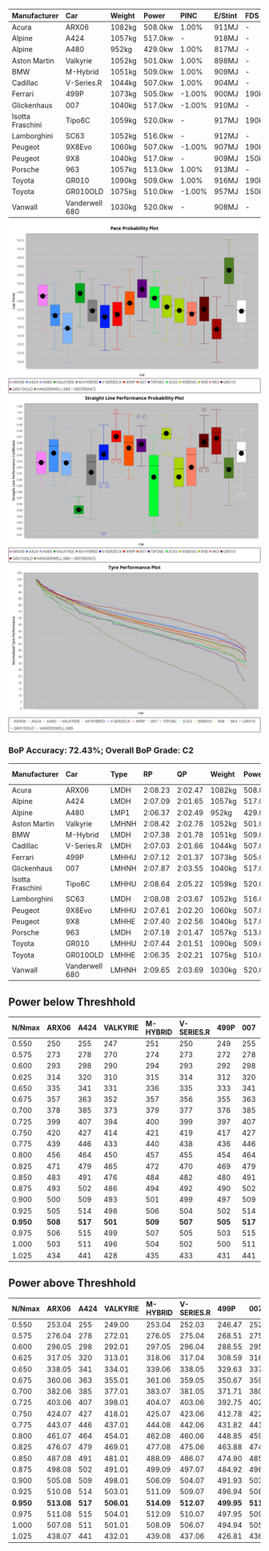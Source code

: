 | Manufacturer     | Car            | Weight | Power   | PINC    | E/Stint | FDS     |
|:-|:-|:-|:-|:-|:-|:-|
| Acura            | ARX06          | 1082kg | 508.0kw | 1.00%   | 911MJ   |    -    |
| Alpine           | A424           | 1057kg | 517.0kw |    -    | 918MJ   |    -    |
| Alpine           | A480           | 952kg  | 429.0kw | 1.00%   | 817MJ   |    -    |
| Aston Martin     | Valkyrie       | 1052kg | 501.0kw | 1.00%   | 898MJ   |    -    |
| BMW              | M-Hybrid       | 1051kg | 509.0kw | 1.00%   | 909MJ   |    -    |
| Cadillac         | V-Series.R     | 1044kg | 507.0kw | 1.00%   | 904MJ   |    -    |
| Ferrari          | 499P           | 1073kg | 505.0kw | -1.00%  | 900MJ   | 190kph  |
| Glickenhaus      | 007            | 1040kg | 517.0kw | -1.00%  | 910MJ   |    -    |
| Isotta Fraschini | Tipo6C         | 1059kg | 520.0kw |    -    | 917MJ   | 190kph  |
| Lamborghini      | SC63           | 1052kg | 516.0kw |    -    | 912MJ   |    -    |
| Peugeot          | 9X8Evo         | 1060kg | 507.0kw | -1.00%  | 907MJ   | 190kph  |
| Peugeot          | 9X8            | 1040kg | 517.0kw |    -    | 909MJ   | 150kph  |
| Porsche          | 963            | 1057kg | 513.0kw | 1.00%   | 913MJ   |    -    |
| Toyota           | GR010          | 1090kg | 509.0kw | 1.00%   | 916MJ   | 190kph  |
| Toyota           | GR010OLD       | 1075kg | 510.0kw | -1.00%  | 957MJ   | 150kph  |
| Vanwall          | Vanderwell 680 | 1030kg | 520.0kw |    -    | 908MJ   |    -    |

![PACECHART](./IMG/ACOMETHOD.png)
![STRAIGHTLINEPERFORMANCECHART](./IMG/ACOMETHOD_sp.png)
![TYREPERFORMANCECHART](./IMG/ACOMETHOD_tw.png)

### BoP Accuracy: 72.43%; Overall BoP Grade: C2
| Manufacturer     | Car            | Type  | RP      | QP      | Weight | Power¹  | Threshhold | PINC    | Power²   | E/Stint | AVG Vmax  | FDS     | RDLC | L/Stint | BOP-Grade | Model Accuracy | Model Points | Match% | SimDiff |
|:-|:-|:-|:-|:-|:-|:-|:-|:-|:-|:-|:-|:-|:-|:-|:-|:-|:-|:-|:-|
| Acura            | ARX06          | LMDH  | 2:08.23 | 2:02.47 | 1082kg | 508.0kw | 210.0kph   | 1.00%   | 513.10kw |  911MJ  | 296.06kph |    -    | 0.99 | 25      | +C1       | 100.00%        | 996          | 75.03% | #       |
| Alpine           | A424           | LMDH  | 2:07.09 | 2:01.65 | 1057kg | 517.0kw | 210.0kph   |    -    | 517.00kw |  918MJ  | 300.36kph |    -    | 1.01 | 25      | -B2       | 99.58%         | 1429         | 80.22% | #       |
| Alpine           | A480           | LMP1  | 2:06.37 | 2:02.49 |  952kg | 429.0kw | 210.0kph   | 1.00%   | 433.30kw |  817MJ  | 295.57kph |    -    | 0.98 | 23      | -E2       | 94.94%         | 1689         | 50.84% | -0.03   |
| Aston Martin     | Valkyrie       | LMHNH | 2:08.42 | 2:02.78 | 1052kg | 501.0kw | 210.0kph   | 1.00%   | 506.00kw |  898MJ  | 284.21kph |    -    | 1.04 | 25      | +E2       | 100.00%        | 247          | 50.20% | #       |
| BMW              | M-Hybrid       | LMDH  | 2:07.38 | 2:01.78 | 1051kg | 509.0kw | 210.0kph   | 1.00%   | 514.10kw |  909MJ  | 295.16kph |    -    | 1.03 | 25      | -A2       | 99.97%         | 2912         | 92.84% | #       |
| Cadillac         | V-Series.R     | LMDH  | 2:07.03 | 2:01.66 | 1044kg | 507.0kw | 210.0kph   | 1.00%   | 512.10kw |  904MJ  | 298.71kph |    -    | 1.03 | 25      | -C1       | 99.49%         | 5225         | 78.20% | #       |
| Ferrari          | 499P           | LMHHU | 2:07.12 | 2:01.37 | 1073kg | 505.0kw | 210.0kph   | -1.00%  | 500.00kw |  900MJ  | 301.05kph | 190kph  | 1.03 | 25      | -C1       | 100.00%        | 5378         | 77.06% | #       |
| Glickenhaus      | 007            | LMHNH | 2:07.87 | 2:03.55 | 1040kg | 517.0kw | 210.0kph   | -1.00%  | 511.80kw |  910MJ  | 302.19kph |    -    | 0.96 | 25      | +B1       | 93.90%         | 2170         | 87.87% | +1.28   |
| Isotta Fraschini | Tipo6C         | LMHHU | 2:08.64 | 2:05.22 | 1059kg | 520.0kw | 210.0kph   |    -    | 520.00kw |  917MJ  | 299.67kph | 190kph  | 1.06 | 25      | +Ω1       | 100.00%        | 132          | 38.69% | +1.61   |
| Lamborghini      | SC63           | LMDH  | 2:08.08 | 2:03.67 | 1052kg | 516.0kw | 210.0kph   |    -    | 516.00kw |  912MJ  | 294.19kph |    -    | 1.06 | 25      | +B1       | 100.00%        | 784          | 86.43% | +1.97   |
| Peugeot          | 9X8Evo         | LMHHU | 2:07.61 | 2:02.20 | 1060kg | 507.0kw | 210.0kph   | -1.00%  | 501.90kw |  907MJ  | 303.18kph | 190kph  | 1.00 | 25      | -A2       | 100.00%        | 1459         | 94.58% | #       |
| Peugeot          | 9X8            | LMHHE | 2:07.40 | 2:02.56 | 1040kg | 517.0kw | 210.0kph   |    -    | 517.00kw |  909MJ  | 294.96kph | 150kph  | 1.04 | 25      | -A2       | 99.18%         | 4817         | 94.11% | +0.66   |
| Porsche          | 963            | LMDH  | 2:07.18 | 2:01.47 | 1057kg | 513.0kw | 210.0kph   | 1.00%   | 518.10kw |  913MJ  | 296.60kph |    -    | 1.02 | 25      | -B2       | 99.92%         | 14207        | 82.13% | #       |
| Toyota           | GR010          | LMHHU | 2:07.44 | 2:01.51 | 1090kg | 509.0kw | 210.0kph   | 1.00%   | 514.10kw |  916MJ  | 300.10kph | 190kph  | 1.01 | 25      | ~A1       | 99.86%         | 4280         | 95.45% | #       |
| Toyota           | GR010OLD       | LMHHE | 2:06.35 | 2:02.21 | 1075kg | 510.0kw | 210.0kph   | -1.00%  | 504.90kw |  957MJ  | 302.15kph | 150kph  | 1.02 | 25      | -Ω1       | 99.46%         | 925          | 48.54% | +1.20   |
| Vanwall          | Vanderwell 680 | LMHNH | 2:09.65 | 2:03.69 | 1030kg | 520.0kw | 210.0kph   |    -    | 520.00kw |  908MJ  | 297.73kph |    -    | 1.02 | 25      | +Ω1       | 95.82%         | 642          | 26.64% | +0.18   |

## Power below Threshhold
| N/Nmax    | ARX06   | A424    | VALKYRIE | M-HYBRID | V-SERIES.R | 499P    | 007     | TIPO6C  | SC63    | 9X8EVO  | 9X8     | 963     | GR010   | GR010OLD | VANDERWELL 680 | ​     | RPM      | A480            |
|:-|:-|:-|:-|:-|:-|:-|:-|:-|:-|:-|:-|:-|:-|:-|:-|:-|:-|:-|
|  0.550    |  250    |  255    |  247     |  251     |  250       |  249    |  255    |  256    |  254    |  250    |  255    |  253    |  251    |  251     |  256           |  ​    |   --     |  0.00           |
|  0.575    |  273    |  278    |  270     |  274     |  273       |  272    |  278    |  279    |  277    |  273    |  278    |  276    |  274    |  274     |  279           |  ​    |   --     |  0.00           |
|  0.600    |  293    |  298    |  290     |  294     |  293       |  292    |  298    |  300    |  298    |  293    |  298    |  296    |  294    |  295     |  300           |  ​    |   --     |  0.00           |
|  0.625    |  314    |  320    |  310     |  315     |  314       |  312    |  320    |  322    |  319    |  314    |  320    |  317    |  315    |  316     |  322           |  ​    |   --     |  0.00           |
|  0.650    |  335    |  341    |  331     |  336     |  335       |  333    |  341    |  343    |  340    |  335    |  341    |  338    |  336    |  337     |  343           |  ​    |   --     |  0.00           |
|  0.675    |  357    |  363    |  352     |  357     |  356       |  355    |  363    |  365    |  362    |  356    |  363    |  360    |  357    |  358     |  365           |  ​    |   --     |  0.00           |
|  0.700    |  378    |  385    |  373     |  379     |  377       |  376    |  385    |  387    |  384    |  377    |  385    |  382    |  379    |  380     |  387           |  ​    |   --     |  0.00           |
|  0.725    |  399    |  407    |  394     |  400     |  399       |  397    |  407    |  409    |  406    |  399    |  407    |  403    |  400    |  401     |  409           |  ​    |   --     |  0.00           |
|  0.750    |  420    |  427    |  414     |  421     |  419       |  417    |  427    |  430    |  427    |  419    |  427    |  424    |  421    |  422     |  430           |  ​    |   --     |  0.00           |
|  0.775    |  439    |  446    |  433     |  440     |  438       |  436    |  446    |  449    |  446    |  438    |  446    |  443    |  440    |  441     |  449           |  ​    |  5000    |  -3,380,554.56  |
|  0.800    |  456    |  464    |  450     |  457     |  455       |  454    |  464    |  467    |  463    |  455    |  464    |  461    |  457    |  458     |  467           |  ​    |  5500    |  -3,681,846.58  |
|  0.825    |  471    |  479    |  465     |  472     |  470       |  469    |  479    |  482    |  478    |  470    |  479    |  476    |  472    |  473     |  482           |  ​    |  5999    |  -3,997,877.90  |
|  0.850    |  483    |  491    |  476     |  484     |  482       |  480    |  491    |  494    |  490    |  482    |  491    |  487    |  484    |  485     |  494           |  ​    |  6499    |  -4,328,649.53  |
|  0.875    |  493    |  502    |  486     |  494     |  492       |  490    |  502    |  505    |  501    |  492    |  502    |  498    |  494    |  495     |  505           |  ​    |  7000    |  -4,674,159.47  |
|  0.900    |  500    |  509    |  493     |  501     |  499       |  497    |  509    |  512    |  508    |  499    |  509    |  505    |  501    |  502     |  512           |  ​    |  7500    |  -5,034,408.72  |
|  0.925    |  505    |  514    |  498     |  506     |  504       |  502    |  514    |  517    |  513    |  504    |  514    |  510    |  506    |  507     |  517           |  ​    |  8000    |  428.65         |
| **0.950** | **508** | **517** | **501**  | **509**  | **507**    | **505** | **517** | **520** | **516** | **507** | **517** | **513** | **509** | **510**  | **520**        | **​** | **8499** | **431.65**      |
|  0.975    |  506    |  515    |  499     |  507     |  505       |  503    |  515    |  518    |  514    |  505    |  515    |  511    |  507    |  508     |  518           |  ​    |  9000    |  215.33         |
|  1.000    |  503    |  511    |  496     |  504     |  502       |  500    |  511    |  514    |  510    |  502    |  511    |  507    |  504    |  505     |  514           |  ​    |   --     |  0.00           |
|  1.025    |  434    |  441    |  428     |  435     |  433       |  431    |  441    |  444    |  441    |  433    |  441    |  438    |  435    |  436     |  444           |  ​    |   --     |  0.00           |

## Power above Threshhold
| N/Nmax    | ARX06      | A424    | VALKYRIE   | M-HYBRID   | V-SERIES.R | 499P       | 007        | TIPO6C  | SC63    | 9X8EVO     | 9X8     | 963        | GR010      | GR010OLD   | VANDERWELL 680 | ​     | RPM      | A480            |
|:-|:-|:-|:-|:-|:-|:-|:-|:-|:-|:-|:-|:-|:-|:-|:-|:-|:-|:-|
|  0.550    |  253.04    |  255    |  249.00    |  253.04    |  252.03    |  246.47    |  252.41    |  256    |  254    |  247.46    |  255    |  255.06    |  253.04    |  248.44    |  256           |  ​    |   --     |  0.00           |
|  0.575    |  276.04    |  278    |  272.01    |  276.05    |  275.04    |  268.51    |  275.45    |  279    |  277    |  270.50    |  278    |  278.07    |  276.05    |  271.48    |  279           |  ​    |   --     |  0.00           |
|  0.600    |  296.05    |  298    |  292.01    |  297.05    |  296.04    |  288.55    |  295.48    |  300    |  298    |  290.54    |  298    |  299.08    |  297.05    |  291.52    |  300           |  ​    |   --     |  0.00           |
|  0.625    |  317.05    |  320    |  313.01    |  318.06    |  317.04    |  308.59    |  316.51    |  322    |  319    |  310.58    |  320    |  321.08    |  318.06    |  312.56    |  322           |  ​    |   --     |  0.00           |
|  0.650    |  338.05    |  341    |  334.01    |  339.06    |  338.05    |  329.63    |  337.55    |  343    |  340    |  331.61    |  341    |  342.09    |  339.06    |  333.59    |  343           |  ​    |   --     |  0.00           |
|  0.675    |  360.06    |  363    |  355.01    |  361.06    |  359.05    |  350.67    |  359.58    |  365    |  362    |  352.65    |  363    |  364.09    |  361.06    |  354.63    |  365           |  ​    |   --     |  0.00           |
|  0.700    |  382.06    |  385    |  377.01    |  383.07    |  381.05    |  371.71    |  380.62    |  387    |  384    |  373.69    |  385    |  386.10    |  383.07    |  375.67    |  387           |  ​    |   --     |  0.00           |
|  0.725    |  403.06    |  407    |  398.01    |  404.07    |  403.06    |  392.75    |  402.65    |  409    |  406    |  394.73    |  407    |  407.10    |  404.07    |  396.71    |  409           |  ​    |   --     |  0.00           |
|  0.750    |  424.07    |  427    |  418.01    |  425.07    |  423.06    |  412.78    |  422.69    |  430    |  427    |  414.77    |  427    |  428.11    |  425.07    |  416.74    |  430           |  ​    |   --     |  0.00           |
|  0.775    |  443.07    |  446    |  437.01    |  444.08    |  442.06    |  431.82    |  441.72    |  449    |  446    |  433.80    |  446    |  447.11    |  444.08    |  435.78    |  449           |  ​    |  5000    |  -3,380,554.56  |
|  0.800    |  461.07    |  464    |  454.01    |  462.08    |  460.06    |  448.85    |  459.75    |  467    |  463    |  450.84    |  464    |  465.12    |  462.08    |  453.81    |  467           |  ​    |  5500    |  -3,681,846.58  |
|  0.825    |  476.07    |  479    |  469.01    |  477.08    |  475.06    |  463.88    |  474.77    |  482    |  478    |  465.86    |  479    |  480.12    |  477.08    |  468.84    |  482           |  ​    |  5999    |  -3,997,877.90  |
|  0.850    |  487.08    |  491    |  481.01    |  488.09    |  486.07    |  474.90    |  485.79    |  494    |  490    |  476.88    |  491    |  492.12    |  488.09    |  479.86    |  494           |  ​    |  6499    |  -4,328,649.53  |
|  0.875    |  498.08    |  502    |  491.01    |  499.09    |  497.07    |  484.92    |  496.81    |  505    |  501    |  486.90    |  502    |  503.13    |  499.09    |  489.87    |  505           |  ​    |  7000    |  -4,674,159.47  |
|  0.900    |  505.08    |  509    |  498.01    |  506.09    |  504.07    |  491.93    |  503.82    |  512    |  508    |  493.92    |  509    |  510.13    |  506.09    |  496.89    |  512           |  ​    |  7500    |  -5,034,408.72  |
|  0.925    |  510.08    |  514    |  503.01    |  511.09    |  509.07    |  496.94    |  508.83    |  517    |  513    |  498.92    |  514    |  515.13    |  511.09    |  501.89    |  517           |  ​    |  8000    |  428.65         |
| **0.950** | **513.08** | **517** | **506.01** | **514.09** | **512.07** | **499.95** | **511.83** | **520** | **516** | **501.93** | **517** | **518.13** | **514.09** | **504.90** | **520**        | **​** | **8499** | **431.65**      |
|  0.975    |  511.08    |  515    |  504.01    |  512.09    |  510.07    |  497.95    |  509.83    |  518    |  514    |  499.93    |  515    |  516.13    |  512.09    |  502.90    |  518           |  ​    |  9000    |  215.33         |
|  1.000    |  507.08    |  511    |  501.01    |  508.09    |  506.07    |  494.94    |  505.82    |  514    |  510    |  496.92    |  511    |  512.13    |  508.09    |  499.89    |  514           |  ​    |   --     |  0.00           |
|  1.025    |  438.07    |  441    |  432.01    |  439.08    |  437.06    |  426.81    |  436.71    |  444    |  441    |  428.79    |  441    |  442.11    |  439.08    |  430.77    |  444           |  ​    |   --     |  0.00           |
